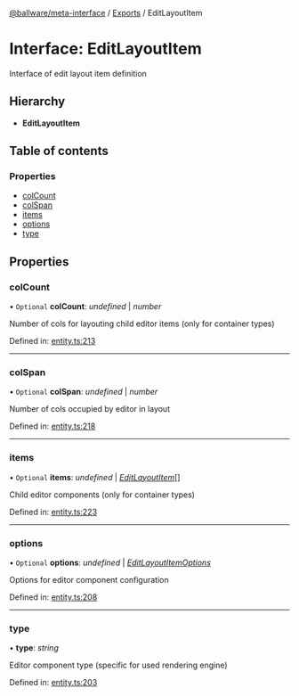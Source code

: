 [@ballware/meta-interface](../README.md) / [Exports](../modules.md) / EditLayoutItem

# Interface: EditLayoutItem

Interface of edit layout item definition

## Hierarchy

* **EditLayoutItem**

## Table of contents

### Properties

- [colCount](editlayoutitem.md#colcount)
- [colSpan](editlayoutitem.md#colspan)
- [items](editlayoutitem.md#items)
- [options](editlayoutitem.md#options)
- [type](editlayoutitem.md#type)

## Properties

### colCount

• `Optional` **colCount**: *undefined* \| *number*

Number of cols for layouting child editor items (only for container types)

Defined in: [entity.ts:213](https://github.com/frankball/ballware-meta-interface/blob/6b9dc3f/src/entity.ts#L213)

___

### colSpan

• `Optional` **colSpan**: *undefined* \| *number*

Number of cols occupied by editor in layout

Defined in: [entity.ts:218](https://github.com/frankball/ballware-meta-interface/blob/6b9dc3f/src/entity.ts#L218)

___

### items

• `Optional` **items**: *undefined* \| [*EditLayoutItem*](editlayoutitem.md)[]

Child editor components (only for container types)

Defined in: [entity.ts:223](https://github.com/frankball/ballware-meta-interface/blob/6b9dc3f/src/entity.ts#L223)

___

### options

• `Optional` **options**: *undefined* \| [*EditLayoutItemOptions*](editlayoutitemoptions.md)

Options for editor component configuration

Defined in: [entity.ts:208](https://github.com/frankball/ballware-meta-interface/blob/6b9dc3f/src/entity.ts#L208)

___

### type

• **type**: *string*

Editor component type (specific for used rendering engine)

Defined in: [entity.ts:203](https://github.com/frankball/ballware-meta-interface/blob/6b9dc3f/src/entity.ts#L203)

